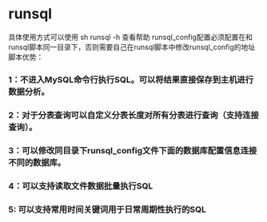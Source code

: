 # runsql
具体使用方式可以使用 
sh runsql -h 
查看帮助
runsql_config配置必须配置在和runsql脚本同一目录下，否则需要自己在runsql脚本中修改runsql_config的地址
脚本优势：
### 1：不进入MySQL命令行执行SQL。可以将结果直接保存到主机进行数据分析。
### 2：对于分表查询可以自定义分表长度对所有分表进行查询（支持连接查询）。
### 3：可以修改同目录下runsql_config文件下面的数据库配置信息连接不同的数据库。
### 4：可以支持读取文件数据批量执行SQL
### 5: 可以支持常用时间关键词用于日常周期性执行的SQL


